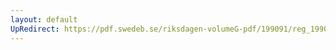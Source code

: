 ```yaml
---
layout: default
UpRedirect: https://pdf.swedeb.se/riksdagen-volumeG-pdf/199091/reg_199091/reg_199091_0376.pdf
---
```

